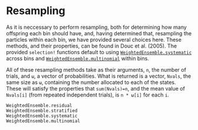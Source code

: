 # Resampling

As it is neccessary to perform resampling, both for determining how many
offspring each bin should have, and, having determined that, resampling the
particles within each bin, we have provided several choices here.  These
methods, and their properties, can be found in Douc et al. (2005).  The provided
`selection!` functions default to using [`WeightedEnsemble.systematic`](@ref)
across bins and [`WeightedEnsemble.multinomial`](@ref) within bins.

All of these resampling methods take as their arguments, `n`, the number of
trials, and `ω`, a vector of probabilities.  What is returned is a vector,
`Nvals`, the same size as `ω`, containing the number allocated to each of the
states.  These will satisfy the properties that `sum(Nvals)=n`, and the mean
value of `Nvals[i]` (from repeated independent trials), is `n * ω[i]` for each `i`.

```@docs
WeightedEnsemble.residual
WeightedEnsemble.stratified
WeightedEnsemble.systematic
WeightedEnsemble.multinomial
```
